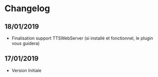 
Changelog
=========

18/01/2019
-------------

* Finalisation support TTSWebServer (si installé et fonctionnel, le plugin vous guidera)


17/01/2019
-------------

* Version Initiale
